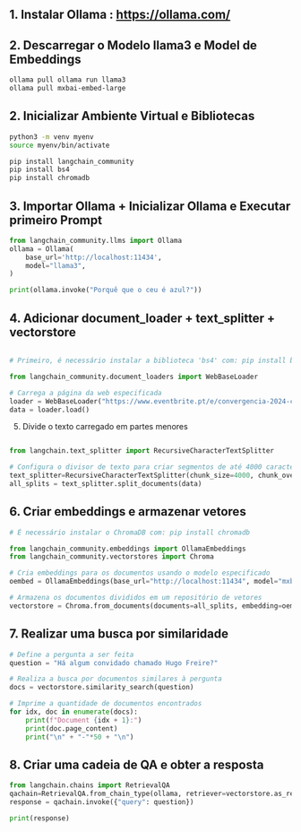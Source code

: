 ## 1. Instalar Ollama : https://ollama.com/

## 2. Descarregar o Modelo llama3 e Model de Embeddings
```bash
ollama pull ollama run llama3
ollama pull mxbai-embed-large
```

## 2. Inicializar Ambiente Virtual e Bibliotecas

```bash
python3 -m venv myenv
source myenv/bin/activate

pip install langchain_community
pip install bs4
pip install chromadb

```


## 3. Importar Ollama + Inicializar Ollama e Executar primeiro Prompt

```python
from langchain_community.llms import Ollama
ollama = Ollama(
    base_url='http://localhost:11434',
    model="llama3",
)

print(ollama.invoke("Porquê que o ceu é azul?"))

```

## 4. Adicionar document_loader + text_splitter + vectorstore

```python

# Primeiro, é necessário instalar a biblioteca 'bs4' com: pip install bs4

from langchain_community.document_loaders import WebBaseLoader

# Carrega a página da web especificada
loader = WebBaseLoader("https://www.eventbrite.pt/e/convergencia-2024-comunicacao-media-arte-e-tecnologia-tickets-913778154057")
data = loader.load()

```

 5. Divide o texto carregado em partes menores
```python

from langchain.text_splitter import RecursiveCharacterTextSplitter

# Configura o divisor de texto para criar segmentos de até 4000 caracteres com uma sobreposição de 1000 caracteres
text_splitter=RecursiveCharacterTextSplitter(chunk_size=4000, chunk_overlap=1000)
all_splits = text_splitter.split_documents(data)

```

## 6. Criar embeddings e armazenar vetores

```python
# É necessário instalar o ChromaDB com: pip install chromadb

from langchain_community.embeddings import OllamaEmbeddings
from langchain_community.vectorstores import Chroma

# Cria embeddings para os documentos usando o modelo especificado
oembed = OllamaEmbeddings(base_url="http://localhost:11434", model="mxbai-embed-large")

# Armazena os documentos divididos em um repositório de vetores
vectorstore = Chroma.from_documents(documents=all_splits, embedding=oembed)
```

## 7. Realizar uma busca por similaridade
```python
# Define a pergunta a ser feita
question = "Há algum convidado chamado Hugo Freire?"

# Realiza a busca por documentos similares à pergunta
docs = vectorstore.similarity_search(question)

# Imprime a quantidade de documentos encontrados
for idx, doc in enumerate(docs):
    print(f"Document {idx + 1}:")
    print(doc.page_content)
    print("\n" + "-"*50 + "\n")
```

## 8. Criar uma cadeia de QA e obter a resposta
```python
from langchain.chains import RetrievalQA
qachain=RetrievalQA.from_chain_type(ollama, retriever=vectorstore.as_retriever())
response = qachain.invoke({"query": question})

print(response)
```